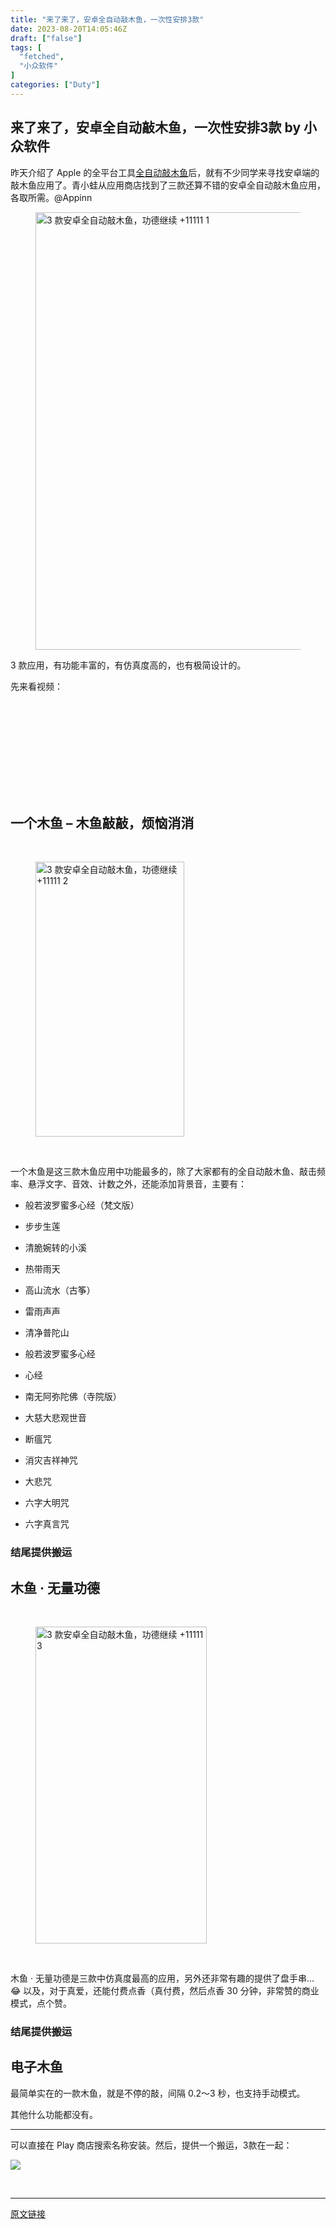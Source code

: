 ```yaml
---
title: "来了来了，安卓全自动敲木鱼，一次性安排3款"
date: 2023-08-20T14:05:46Z
draft: ["false"]
tags: [
  "fetched",
  "小众软件"
]
categories: ["Duty"]
---
```

来了来了，安卓全自动敲木鱼，一次性安排3款 by 小众软件
------
<div><p>昨天介绍了 Apple 的全平台工具<a target="_blank" href="http://mp.weixin.qq.com/s?__biz=MjM5NDMwMTI2MA==&amp;mid=2651675745&amp;idx=1&amp;sn=a50911806b6e8f2ee3183cde441513ec&amp;chksm=bd7028428a07a154957381e0d2ce3b607298dff81d9454748b51dd0652544703d210f34a3ed2&amp;scene=21#wechat_redirect" textvalue="全自动敲木鱼" linktype="text" imgurl="" imgdata="null" data-itemshowtype="0" tab="innerlink" data-linktype="2">全自动敲木鱼</a>后，就有不少同学来寻找安卓端的敲木鱼应用了。青小蛙从应用商店找到了三款还算不错的安卓全自动敲木鱼应用，各取所需。@Appinn</p><figure><img data-ratio="0.4351851851851852" data-src="https://mmbiz.qpic.cn/sz_mmbiz_jpg/4icbjwFqP3MfaeInxvH9DsMqvL0YdCagOTYULLJTzXgSdQXDv0o4ul7icFY96VMKHTVPHJjz9WPic7N6iabvQHonaQ/640?wx_fmt=jpeg" data-type="jpeg" data-w="1080" height="700" sizes="(max-width: 1608px) 100vw, 1608px" title="3 款安卓全自动敲木鱼，功德继续 +11111 1" width="1608" src="https://mmbiz.qpic.cn/sz_mmbiz_jpg/4icbjwFqP3MfaeInxvH9DsMqvL0YdCagOTYULLJTzXgSdQXDv0o4ul7icFY96VMKHTVPHJjz9WPic7N6iabvQHonaQ/640?wx_fmt=jpeg"></figure><p>3 款应用，有功能丰富的，有仿真度高的，也有极简设计的。</p><p>先来看视频：</p><section><iframe data-vidtype="2" data-mpvid="wxv_3067596407697637377" data-cover="http%3A%2F%2Fmmbiz.qpic.cn%2Fsz_mmbiz_jpg%2F4icbjwFqP3MfaeInxvH9DsMqvL0YdCagOiaRpdJ9UkM7IDU9PD5pmlscqPvVz9kHJ2chLVy936OWH7Dn90UPhbEw%2F0%3Fwx_fmt%3Djpeg" allowfullscreen="" frameborder="0" data-ratio="1.7777777777777777" data-w="1920" data-src="https://mp.weixin.qq.com/mp/readtemplate?t=pages/video_player_tmpl&amp;action=mpvideo&amp;auto=0&amp;vid=wxv_3067596407697637377"></iframe></section><h2>一个木鱼 – 木鱼敲敲，烦恼消消</h2><p><br></p><figure><img data-ratio="1.8493506493506493" data-src="https://mmbiz.qpic.cn/sz_mmbiz_jpg/4icbjwFqP3MfaeInxvH9DsMqvL0YdCagO9z79yH33ibhQyfDGPwMJ37EianibGnW1UX1uZ3lZsPH7UY6YsRRKnibjOQ/640?wx_fmt=jpeg" data-type="jpeg" data-w="770" height="440" title="3 款安卓全自动敲木鱼，功德继续 +11111 2" width="238" src="https://mmbiz.qpic.cn/sz_mmbiz_jpg/4icbjwFqP3MfaeInxvH9DsMqvL0YdCagO9z79yH33ibhQyfDGPwMJ37EianibGnW1UX1uZ3lZsPH7UY6YsRRKnibjOQ/640?wx_fmt=jpeg"></figure><p><br></p><p>一个木鱼是这三款木鱼应用中功能最多的，除了大家都有的全自动敲木鱼、敲击频率、悬浮文字、音效、计数之外，还能添加背景音，主要有：</p><ul><li><p>般若波罗蜜多心经（梵文版）</p></li><li><p>步步生莲</p></li><li><p>清脆婉转的小溪</p></li><li><p>热带雨天</p></li><li><p>高山流水（古筝）</p></li><li><p>雷雨声声</p></li><li><p>清净普陀山</p></li><li><p>般若波罗蜜多心经</p></li><li><p>心经</p></li><li><p>南无阿弥陀佛（寺院版）</p></li><li><p>大慈大悲观世音</p></li><li><p>断瘟咒</p></li><li><p>消灾吉祥神咒</p></li><li><p>大悲咒</p></li><li><p>六字大明咒</p></li><li><p>六字真言咒</p></li></ul><h3>结尾提供搬运</h3><h2>木鱼 · 无量功德</h2><p><br></p><figure><img data-ratio="1.8493506493506493" data-src="https://mmbiz.qpic.cn/sz_mmbiz_jpg/4icbjwFqP3MfaeInxvH9DsMqvL0YdCagOfXNyaJ4XEJoyukC52gpficKUErT7iambLcq81kzrGAIgyHnqXO8DfwZg/640?wx_fmt=jpeg" data-type="jpeg" data-w="770" height="507" title="3 款安卓全自动敲木鱼，功德继续 +11111 3" width="274" src="https://mmbiz.qpic.cn/sz_mmbiz_jpg/4icbjwFqP3MfaeInxvH9DsMqvL0YdCagOfXNyaJ4XEJoyukC52gpficKUErT7iambLcq81kzrGAIgyHnqXO8DfwZg/640?wx_fmt=jpeg"></figure><p><br></p><p>木鱼 · 无量功德是三款中仿真度最高的应用，另外还非常有趣的提供了盘手串… 😂 以及，对于真爱，还能付费点香（真付费，然后点香 30 分钟，非常赞的商业模式，点个赞。</p><h3>结尾提供搬运</h3><h2>电子木鱼</h2><p>最简单实在的一款木鱼，就是不停的敲，间隔 0.2～3 秒，也支持手动模式。</p><p>其他什么功能都没有。</p><hr><p>可以直接在 Play 商店搜索名称安装。然后，提供一个搬运，3款在一起：</p><p><img data-ratio="1" data-s="300,640" data-src="https://mmbiz.qpic.cn/sz_mmbiz_png/4icbjwFqP3MfaeInxvH9DsMqvL0YdCagOjWzyHulNyNOE4BbCbwrZctb3JTiaJ4t4sNleZo4sxOGvU7fm0nkibQUg/640?wx_fmt=png" data-type="png" data-w="800" src="https://mmbiz.qpic.cn/sz_mmbiz_png/4icbjwFqP3MfaeInxvH9DsMqvL0YdCagOjWzyHulNyNOE4BbCbwrZctb3JTiaJ4t4sNleZo4sxOGvU7fm0nkibQUg/640?wx_fmt=png"></p><p><br></p><p><mp-style-type data-value="3"></mp-style-type></p></div>  
<hr>
<a href="https://mp.weixin.qq.com/s/o8O9E0V2L7YwTVlkizsFdg",target="_blank" rel="noopener noreferrer">原文链接</a>
